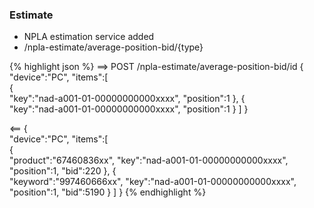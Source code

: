 ### Estimate
  * NPLA estimation service added
  * /npla-estimate/average-position-bid/{type}
  
{% highlight json %}
==>
POST /npla-estimate/average-position-bid/id
{  
  "device":"PC",
  "items":[  
    {  
      "key":"nad-a001-01-00000000000xxxx",
      "position":1
    },
    {  
      "key":"nad-a001-01-00000000000xxxx",
      "position":1
    }
  ]
}

<==
{  
  "device":"PC",
  "items":[  
    {  
      "product":"67460836xx",
      "key":"nad-a001-01-00000000000xxxx",
      "position":1,
      "bid":220
    },
    {  
      "keyword":"997460666xx",
      "key":"nad-a001-01-00000000000xxxx",
      "position":1,
      "bid":5190
    }
  ]
}
{% endhighlight %}
